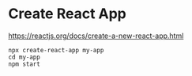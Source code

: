 # Create React App

https://reactjs.org/docs/create-a-new-react-app.html  

```
npx create-react-app my-app
cd my-app
npm start
```
